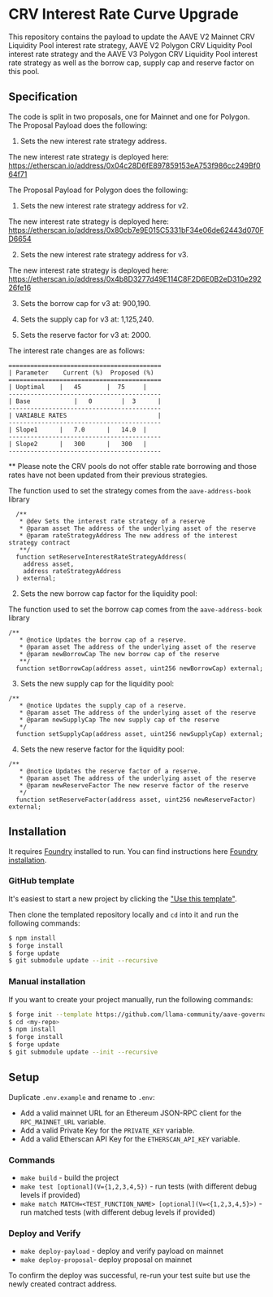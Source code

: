 # CRV Interest Rate Curve Upgrade

This repository contains the payload to update the AAVE V2 Mainnet CRV Liquidity Pool interest rate strategy, AAVE V2 Polygon CRV Liquidity Pool interest rate strategy and the AAVE V3 Polygon CRV Liquidity Pool interest rate strategy as well as the borrow cap, supply cap and reserve factor on this pool.

## Specification

The code is split in two proposals, one for Mainnet and one for Polygon. The Proposal Payload does the following:

1. Sets the new interest rate strategy address.

The new interest rate strategy is deployed here: https://etherscan.io/address/0x04c28D6fE897859153eA753f986cc249Bf064f71

The Proposal Payload for Polygon does the following:

1. Sets the new interest rate strategy address for v2.

The new interest rate strategy is deployed here: https://etherscan.io/address/0x80cb7e9E015C5331bF34e06de62443d070FD6654

2. Sets the new interest rate strategy address for v3.

The new interest rate strategy is deployed here: https://etherscan.io/address/0x4b8D3277d49E114C8F2D6E0B2eD310e29226fe16

3. Sets the borrow cap for v3 at: 900,190.

4. Sets the supply cap for v3 at: 1,125,240.

5. Sets the reserve factor for v3 at: 2000.

The interest rate changes are as follows:

```
==========================================
| Parameter	   Current (%)	Proposed (%)
==========================================
| Uoptimal	  |   45       |  75     |
------------------------------------------
| Base	          |   0        |  3      |
------------------------------------------
| VARIABLE RATES                         |
------------------------------------------
| Slope1	  |   7.0      |   14.0  |
------------------------------------------
| Slope2	  |   300      |   300   |
------------------------------------------
```

\*\* Please note the CRV pools do not offer stable rate borrowing and those rates have not been updated from their previous strategies.

The function used to set the strategy comes from the `aave-address-book` library

```
  /**
   * @dev Sets the interest rate strategy of a reserve
   * @param asset The address of the underlying asset of the reserve
   * @param rateStrategyAddress The new address of the interest strategy contract
   **/
  function setReserveInterestRateStrategyAddress(
    address asset,
    address rateStrategyAddress
  ) external;
```

2. Sets the new borrow cap factor for the liquidity pool:

The function used to set the borrow cap comes from the `aave-address-book` library

```
/**
   * @notice Updates the borrow cap of a reserve.
   * @param asset The address of the underlying asset of the reserve
   * @param newBorrowCap The new borrow cap of the reserve
   **/
  function setBorrowCap(address asset, uint256 newBorrowCap) external;
```

3. Sets the new supply cap for the liquidity pool:

```
/**
   * @notice Updates the supply cap of a reserve.
   * @param asset The address of the underlying asset of the reserve
   * @param newSupplyCap The new supply cap of the reserve
   */
  function setSupplyCap(address asset, uint256 newSupplyCap) external;
```

4. Sets the new reserve factor for the liquidity pool:

```
/**
   * @notice Updates the reserve factor of a reserve.
   * @param asset The address of the underlying asset of the reserve
   * @param newReserveFactor The new reserve factor of the reserve
   */
  function setReserveFactor(address asset, uint256 newReserveFactor) external;
```

## Installation

It requires [Foundry](https://github.com/gakonst/foundry) installed to run. You can find instructions here [Foundry installation](https://github.com/gakonst/foundry#installation).

### GitHub template

It's easiest to start a new project by clicking the ["Use this template"](https://github.com/llama-community/aave-governance-forge-template).

Then clone the templated repository locally and `cd` into it and run the following commands:

```sh
$ npm install
$ forge install
$ forge update
$ git submodule update --init --recursive
```

### Manual installation

If you want to create your project manually, run the following commands:

```sh
$ forge init --template https://github.com/llama-community/aave-governance-forge-template <my-repo>
$ cd <my-repo>
$ npm install
$ forge install
$ forge update
$ git submodule update --init --recursive
```

## Setup

Duplicate `.env.example` and rename to `.env`:

- Add a valid mainnet URL for an Ethereum JSON-RPC client for the `RPC_MAINNET_URL` variable.
- Add a valid Private Key for the `PRIVATE_KEY` variable.
- Add a valid Etherscan API Key for the `ETHERSCAN_API_KEY` variable.

### Commands

- `make build` - build the project
- `make test [optional](V={1,2,3,4,5})` - run tests (with different debug levels if provided)
- `make match MATCH=<TEST_FUNCTION_NAME> [optional](V=<{1,2,3,4,5}>)` - run matched tests (with different debug levels if provided)

### Deploy and Verify

- `make deploy-payload` - deploy and verify payload on mainnet
- `make deploy-proposal`- deploy proposal on mainnet

To confirm the deploy was successful, re-run your test suite but use the newly created contract address.
